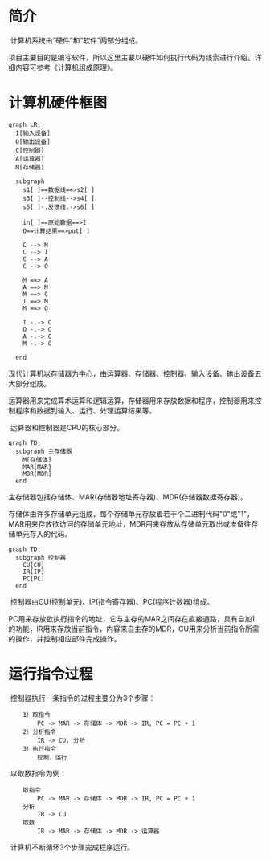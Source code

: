 # 简介

​	计算机系统由“硬件”和“软件”两部分组成。

​	项目主要目的是编写软件，所以这里主要以硬件如何执行代码为线索进行介绍。详细内容可参考《计算机组成原理》。



# 计算机硬件框图

```mermaid
graph LR;
  I[输入设备] 
  O[输出设备]
  C[控制器]
  A[运算器]
  M[存储器]
  
  subgraph 
    s1[ ]==数据线==>s2[ ]
    s3[ ]--控制线-->s4[ ]
    s5[ ]-.反馈线.->s6[ ]
	
    in[ ]==原始数据==>I
    O==计算结果==>put[ ]
		
    C --> M
    C --> I
    C --> A
    C --> O
      
    M ==> A
    A ==> M
    M ==> C
    I ==> M
    M ==> O
    
    I -.-> C
    O -.-> C
    A -.-> C
    M -.-> C
    
  end
```

​	现代计算机以存储器为中心，由运算器、存储器、控制器、输入设备、输出设备五大部分组成。

​	运算器用来完成算术运算和逻辑运算，存储器用来存放数据和程序，控制器用来控制程序和数据到输入、运行、处理运算结果等。

​	运算器和控制器是CPU的核心部分。

```mermaid
graph TD;
  subgraph 主存储器
    M[存储体] 
    MAR[MAR]
    MDR[MDR]
  end
```

​	主存储器包括存储体、MAR(存储器地址寄存器)、MDR(存储器数据寄存器)。

​	存储体由许多存储单元组成，每个存储单元存放着若干个二进制代码"0"或"1"，MAR用来存放欲访问的存储单元地址，MDR用来存放从存储单元取出或准备往存储单元存入的代码。

```mermaid
graph TD;
  subgraph 控制器
    CU[CU] 
    IR[IP]
    PC[PC]
  end
```

​	控制器由CU(控制单元)、IP(指令寄存器)、PC(程序计数器)组成。

​	PC用来存放欲执行指令的地址，它与主存的MAR之间存在直接通路，具有自加1的功能，IR用来存放当前指令，内容来自主存的MDR，CU用来分析当前指令所需的操作，并控制相应部件完成操作。



# 运行指令过程

​	控制器执行一条指令的过程主要分为3个步骤：	
```
	1）取指令
		PC -> MAR -> 存储体 -> MDR -> IR, PC = PC + 1
	2）分析指令
		IR -> CU, 分析
	3）执行指令
		控制、运行
```
​	以取数指令为例：

```
	取指令
		PC -> MAR -> 存储体 -> MDR -> IR, PC = PC + 1
	分析
		IR -> CU
	取数
		IR -> MAR -> 存储体 -> MDR -> 运算器
```

​	计算机不断循环3个步骤完成程序运行。
